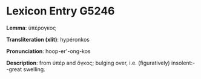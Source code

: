 # Lexicon Entry G5246

**Lemma**: ὑπέρογκος

**Transliteration (xlit)**: hypéronkos

**Pronunciation**: hoop-er'-ong-kos

**Description**:
from ὑπέρ and ὄγκος; bulging over, i.e. (figuratively) insolent:--great swelling.
